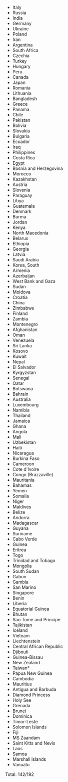 * Italy
* Russia
* India
* Germany
* Ukraine
* Poland
* Iran
* Argentina
* South Africa
* Czechia
* Turkey
* Hungary
* Peru
* Canada
* Japan
* Romania
* Lithuania
* Bangladesh
* Greece
* Panama
* Chile
* Pakistan
* Bolivia
* Slovakia
* Bulgaria
* Ecuador
* Iraq
* Philippines
* Costa Rica
* Egypt
* Bosnia and Herzegovina
* Morocco
* Kazakhstan
* Austria
* Slovenia
* Paraguay
* Libya
* Guatemala
* Denmark
* Burma
* Jordan
* Kenya
* North Macedonia
* Belarus
* Ethiopia
* Georgia
* Latvia
* Saudi Arabia
* Korea, South
* Armenia
* Azerbaijan
* West Bank and Gaza
* Sudan
* Moldova
* Croatia
* China
* Zimbabwe
* Finland
* Zambia
* Montenegro
* Afghanistan
* Oman
* Venezuela
* Sri Lanka
* Kosovo
* Kuwait
* Nepal
* El Salvador
* Kyrgyzstan
* Senegal
* Qatar
* Botswana
* Bahrain
* Australia
* Luxembourg
* Namibia
* Thailand
* Jamaica
* Ghana
* Angola
* Mali
* Uzbekistan
* Haiti
* Nicaragua
* Burkina Faso
* Cameroon
* Cote d'Ivoire
* Congo (Brazzaville)
* Mauritania
* Bahamas
* Yemen
* Somalia
* Niger
* Maldives
* Belize
* Andorra
* Madagascar
* Guyana
* Suriname
* Cabo Verde
* Guinea
* Eritrea
* Togo
* Trinidad and Tobago
* Mongolia
* South Sudan
* Gabon
* Gambia
* San Marino
* Singapore
* Benin
* Liberia
* Equatorial Guinea
* Bhutan
* Sao Tome and Principe
* Tajikistan
* Iceland
* Vietnam
* Liechtenstein
* Central African Republic
* Djibouti
* Guinea-Bissau
* New Zealand
* Taiwan*
* Papua New Guinea
* Cambodia
* Mauritius
* Antigua and Barbuda
* Diamond Princess
* Holy See
* Grenada
* Brunei
* Dominica
* Timor-Leste
* Solomon Islands
* Fiji
* MS Zaandam
* Saint Kitts and Nevis
* Laos
* Samoa
* Marshall Islands
* Vanuatu

Total: 142/192